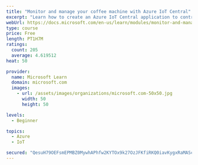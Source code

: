 ```yaml
---
title: "Monitor and manage your coffee machine with Azure IoT Central"
excerpt: "Learn how to create an Azure IoT Central application to control Internet of Things devices that communicate through unique connection strings."
webUrl: https://docs.microsoft.com/en-us/learn/modules/monitor-and-manage-device-with-iot-central/
type: course
price: Free
length: PT1H7M
ratings:
  count: 205
  average: 4.619512
heat: 50

provider:
  name: Microsoft Learn
  domain: microsoft.com
  images:
    - url: /assets/images/organizations/microsoft.com-50x50.jpg
      width: 50
      height: 50

levels:
  - Beginner

topics:
  - Azure
  - IoT

secured: "QesuH79OEFsmEPMBZ0MywhAPhfw2KYTOx9k27OzJFKfiRKQ0iavKygxRaMAScpCPMCv22wjLA4t7Ohl/f1vroGAdCm1FZk4CrcPQWhzb7UznIm4xqd3nuB70nPWibSy1fOIR1JgJC/ml9WCQJVfn3UPbCOUaNEmpV7ybFd8ctwvaZY4QNEBK8yrS8l5WurktOfvPORo/EzV4sJNghvETBU5qS0JjVl0sqS3JbLxpoaYwW2OTftJZbEZli9irQYx6fqIJDlANcG7quTseuUy55NkSOYcZCEWaSbGPxWPILvqlh2HdQveN/zTBq7uSM212X8ZCyaSHL48oXvPSxOPmO7S/vbOhLxfRny7Lz6egu5ZJWL9eylbrO+EIpOHtZYLvytNGfMgOMPDAroy+DyBYW+kJIM8h6osSCXWIZlCMi/E=;Ne1xpuq8rWVhP1oThtbx3A=="
---
```


